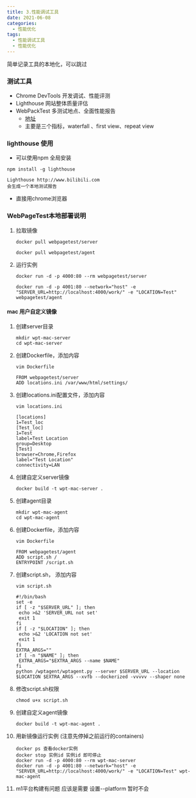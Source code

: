 ```yaml
---
title: 3.性能调试工具
date: 2021-06-08
categories: 
  - 性能优化
tags: 
  - 性能调试工具
  - 性能优化
---
```

简单记录工具的本地化，可以跳过

### 测试工具

- Chrome DevTools  开发调试、性能评测
- Lighthouse  网站整体质量评估
- WebPackTest 多测试地点、全面性能报告
  - [地址](https://www.webpagetest.org/runtest.php)
  - 主要是三个指标，waterfall 、first view、repeat view

### lighthouse 使用

- 可以使用npm 全局安装

```
npm install -g lighthouse

Lighthouse http://www.bilibili.com
会生成一个本地测试报告
```

- 直接用chrome浏览器

### WebPageTest本地部署说明

1. 拉取镜像

    ```
    docker pull webpagetest/server
    
    docker pull webpagetest/agent
    ```

2. 运行实例

    ```
    docker run -d -p 4000:80 --rm webpagetest/server
    
    docker run -d -p 4001:80 --network="host" -e "SERVER_URL=http://localhost:4000/work/" -e "LOCATION=Test" webpagetest/agent
    ```

#### mac 用户自定义镜像

1. 创建server目录

    ```
   mkdir wpt-mac-server
   cd wpt-mac-server
   ```

2. 创建Dockerfile，添加内容

    ```
   vim Dockerfile
   
   FROM webpagetest/server
   ADD locations.ini /var/www/html/settings/
   ```

3. 创建locations.ini配置文件，添加内容

    ```
   vim locations.ini
   
   [locations]
   1=Test_loc
   [Test_loc]
   1=Test
   label=Test Location
   group=Desktop
   [Test]
   browser=Chrome,Firefox
   label="Test Location"
   connectivity=LAN
   ```

4. 创建自定义server镜像

    ```
   docker build -t wpt-mac-server .
   ```

5. 创建agent目录

    ```
   mkdir wpt-mac-agent
   cd wpt-mac-agent
   ```

6. 创建Dockerfile，添加内容

    ```
   vim Dockerfile
   
   FROM webpagetest/agent
   ADD script.sh /
   ENTRYPOINT /script.sh
   ```

7. 创建script.sh， 添加内容

    ```
   vim script.sh
   
   #!/bin/bash
   set -e
   if [ -z "$SERVER_URL" ]; then
     echo >&2 'SERVER_URL not set'
     exit 1
   fi
   if [ -z "$LOCATION" ]; then
     echo >&2 'LOCATION not set'
     exit 1
   fi
   EXTRA_ARGS=""
   if [ -n "$NAME" ]; then
     EXTRA_ARGS="$EXTRA_ARGS --name $NAME"
   fi
   python /wptagent/wptagent.py --server $SERVER_URL --location $LOCATION $EXTRA_ARGS --xvfb --dockerized -vvvvv --shaper none
   ```

8. 修改script.sh权限

    ```
   chmod u+x script.sh
   ```

9. 创建自定义agent镜像

    ```
   docker build -t wpt-mac-agent .
   ```

10. 用新镜像运行实例 (注意先停掉之前运行的containers)

    ```
    docker ps 查看docker实例 
    docker stop 实例id 实例id 即可停止
    docker run -d -p 4000:80 --rm wpt-mac-server
    docker run -d -p 4001:80 --network="host" -e "SERVER_URL=http://localhost:4000/work/" -e "LOCATION=Test" wpt-mac-agent
    ```

11. m1平台构建有问题 应该是需要 设置--platform 暂时不会
